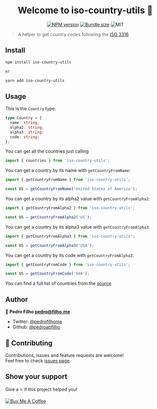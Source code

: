 <h1 align="center">Welcome to iso-country-utils 👋</h1>

<p align="center">
  <a href="https://www.npmjs.com/package/iso-country-utils"><img alt="NPM version" src="https://img.shields.io/npm/v/iso-country-utils"></a>
  <a href="https://bundlephobia.com/result?p=iso-country-utils"><img alt="Bundle size" src="https://img.shields.io/bundlephobia/minzip/iso-country-utils"></a>
  <img alt="MIT" src="https://img.shields.io/github/license/pedroapfilho/iso-country-utils">
</p>

> A helper to get country codes following the <a href="https://www.iso.org/glossary-for-iso-3166.html">ISO 3316</a>

## Install

```sh
npm install iso-country-utils

or

yarn add iso-country-utils
```

## Usage

This is the `Country` type:

```ts
type Country = {
  name: string;
  alpha2: string;
  alpha3: string;
  code: string;
};
```

You can get all the countries just calling

```js
import { countries } from 'iso-country-utils';
```

You can get a country by its name with `getCountryFromName`:

```js
import { getCountryFromName } from 'iso-country-utils';

const US = getCountryFromName('United States of America');
```

You can get a country by its alpha2 value with `getCountryFromAlpha2`:

```js
import { getCountryFromAlpha2 } from 'iso-country-utils';

const US = getCountryFromAlpha2('US');
```

You can get a country by its alpha3 value with `getCountryFromAlpha3`:

```js
import { getCountryFromAlpha3 } from 'iso-country-utils';

const US = getCountryFromAlpha3('USA');
```

You can get a country by its code with `getCountryFromAlpha3`:

```js
import { getCountryFromCode } from 'iso-country-utils';

const US = getCountryFromCode('840');
```

You can find a full list of countries from the <a href="https://en.wikipedia.org/wiki/ISO_3166-1">source</a>

## Author

👤 **Pedro Filho <pedro@filho.me>**

- Twitter: [@pedrofilhome](https://twitter.com/pedrofilhome)
- Github: [@pedroapfilho](https://github.com/pedroapfilho)

## 🤝 Contributing

Contributions, issues and feature requests are welcome!<br />Feel free to check [issues page](https://github.com/pedroapfilho/iso-country-utils/issues).

## Show your support

Give a ⭐️ if this project helped you!

<a href="https://www.buymeacoffee.com/khcUAVF" target="_blank"><img src="https://bmc-cdn.nyc3.digitaloceanspaces.com/BMC-button-images/custom_images/orange_img.png" alt="Buy Me A Coffee" style="height: auto !important;width: auto !important;" ></a>

```

```
